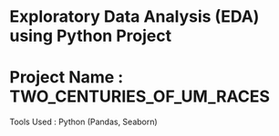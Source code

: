 # Exploratory Data Analysis (EDA) using Python Project

# Project Name : TWO_CENTURIES_OF_UM_RACES

Tools Used : Python (Pandas, Seaborn)
